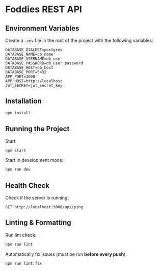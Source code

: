 # Foddies REST API

## Environment Variables
Create a `.env` file in the root of the project with the following variables:

```env
DATABASE_DIALECT=postgres
DATABASE_NAME=db_name
DATABASE_USERNAME=db_user
DATABASE_PASSWORD=db_user_password
DATABASE_HOST=db_host
DATABASE_PORT=5432
APP_PORT=3000
APP_HOST=http://localhost
JWT_SECRET=jwt_secret_key
```

## Installation
```bash
npm install
```

## Running the Project

Start:
```bash
npm start
```

Start in development mode:
```bash
npm run dev
```

## Health Check

Check if the server is running:
```http
GET http://localhost:3000/api/ping
```

## Linting & Formatting

Run lint check:
```bash
npm run lint
```

Automatically fix issues (must be run **before every push**):
```bash
npm run lint:fix
```
